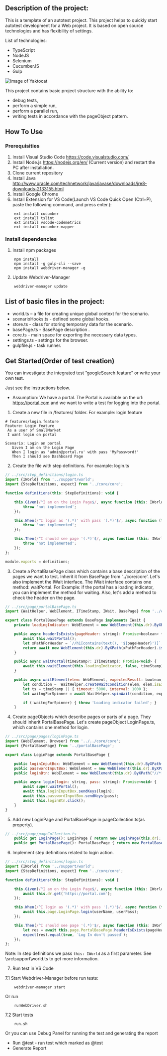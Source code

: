 ## Description of the project:
This is a template of an autotest project.
This project helps to quickly start autotest development for a Web project.
It is based on open source technologies and has  flexibility of settings.

List of technologies:
* TypeScript
* NodeJS
* Selenium
* CucumberJS
* Gulp

![Image of Yaktocat](https://github.com/ReturnOnIntelligence/E2E-Seed/blob/master/assets/e2e-seed.png)

This project contains basic project structure with the ability to:
* debug tests,
* perform a simple run,
* perform a parallel run,
* writing tests in accordance with the pageObject pattern.

## How To Use
### Prerequisities
1.	Install Visual Studio Code  https://code.visualstudio.com/
2.	Install Node.js https://nodejs.org/en/ (Current version) and  restart the PC after installation.
3.	Clone current repository
4.  Install Java http://www.oracle.com/technetwork/java/javase/downloads/jre8-downloads-2133155.html
5.	Install Google Chrome
6.	Install Extension for VS Code(Launch VS Code Quick Open (Ctrl+P), paste the following command, and press enter.):
```shell
    ext install cucumber 
    ext install tslint 
    ext install vscode-codemetrics
    ext install cucumber-mapper
```
### Install dependencies
1. Install npm packages
```shell
    npm install
    npm install -g gulp-cli --save
    npm install webdriver-manager -g
```
2. Update Webdriver-Manager
```shell
    webdriver-manager update
```
## List of basic files in the project:
*	world.ts – a file for creating unique global context for the scenario.
*	scenarioHooks.ts - defined some global hooks.
*	store.ts - class for storing  temporary data for the scenario.
*	basePage.ts - BasePage description .
*	core.ts - main space for exporting  the necessary data types.
*	settings.ts - settings for the browser.
*	gulpfile.js - task runner.

## Get Started(Order of test creation)
You can investigate the integrated test ”googleSearch.feature” or write your own test.

Just see the instructions below.

* Assumption: We have a portal. The Portal is available on the url: https://portal.com and we want to write a test for logging into the  portal.

1. Create a new file in /features/ folder. For example: login.feature 

```gherkin
# features/login.feature
Feature: Login feature
 As a user of SmallMarket
 I want login on portal

Scenario: Login on portal
   Given I am on the Login Page
   When I login as 'admin@portal.ru' with pass 'MyPassword!'
   Then I should see Dashboard Page
```

2. Create the file with step definitions. For example: login.ts

```javascript
// ../src/step_definitions/login.ts
import {IWorld} from '../support/world';
import {StepDefinitions, expect} from '../core/core';

function definitions(this: StepDefinitions): void {

    this.Given(/^I am on the Login Page$/, async function (this: IWorld): Promise<void> {
        throw 'not implemented';
    });

    this.When(/^I login as '(.*)' with pass '(.*)'$/, async function (this: IWorld, userName: string, userPass: string): Promise<void> {
        throw 'not implemented';
    });

    this.Then(/^I should see page '(.*)'$/, async function (this: IWorld, pageHeader: string): Promise<void> {
        throw 'not implemented';
    });
};

module.exports = definitions;

```

3. Create a PortalBasePage class which contains a base description of the pages we want to test.
Inherit it from BasePage from '../core/core'. Let's also implement the IWait interface.
The IWait interface contains one method: waitPortal. 
For Example: if the portal has a loading indicator, you can implement the method for waiting. 
Also, let's add a method to check the header on the page.

```javascript
// ../src/page/portalBasePage.ts
import {WaitHelper, WebElement, ITimeStamp, IWait, BasePage} from '../core/core';

export class PortalBasePage extends BasePage implements IWait {
    private loadingIndicator: WebElement = new WebElement(this.dr).ByXPath("//div[contains(@class, 'blocking-overlay')]")

    public async headerIsExists(pageHeader: string): Promise<boolean> {
        await this.waitPortal();
        let xPathForHeader = `//h1[contains(text(), '${pageHeader}')]`;
        return await new WebElement(this.dr).ByXPath(xPathForHeader).isExists();
    }

    public async waitPortal(timeStamp?: ITimeStamp): Promise<void> {
        await this.waitElement(this.loadingIndicator, false, timeStamp);
    }

    public async waitElement(elem: WebElement, expectedResult: boolean, timeStamp?: ITimeStamp): Promise<void> {
        let condition =  WaitHelper.createWaitCondition(elem, elem.isExists);
        let ts = timeStamp || { timeout: 5000, interval: 1000 };
        let waitngForSpinner = await WaitHelper.spinWait(condition, expectedResult, ts);

        if (!waitngForSpinner) { throw 'Loading indicator failed'; }
    }

```

4.  Create pageObjects which describe pages or parts of a page. They should inherit  PortalBasePage.
Let's create pageObject LoginPage.ts, which contains one method for login.

```javascript
// ../src/page/pages/loginPage.ts
import {WebElement, Browser} from '../../core/core';
import {PortalBasePage} from '../portalBasePage';

export class LoginPage extends PortalBasePage {

    public loginInputBox: WebElement = new WebElement(this.dr).ByXPath("//*[@id='Username']");
    public passwordInputBox: WebElement = new WebElement(this.dr).ByXPath("//*[@id='Password']");
    public loginBtn: WebElement = new WebElement(this.dr).ByXPath("//*[text()='Continue']");

    public async login(login: string, pass: string): Promise<void> {
        await super.waitPortal();
        await this.loginInputBox.sendKeys(login);
        await this.passwordInputBox.sendKeys(pass);
        await this.loginBtn.click();
    }
}

```

5. Add new LoginPage and PortalBasePage in pageCollection.ts(as property).

```javascript
// ../src/page/pageCollection.ts
    public get LoginPage(): LoginPage { return new LoginPage(this.dr); }
    public get PortalBasePage(): PortalBasePage { return new PortalBasePage(this.dr); }

```

6. Implement step definitions related to login action.

```javascript
// ../src/step_definitions/login.ts
import {IWorld} from '../support/world';
import {StepDefinitions, expect} from '../core/core';

function definitions(this: StepDefinitions): void {

    this.Given(/^I am on the Login Page$/, async function (this: IWorld): Promise<void> {
        await this.dr.get('https://portal.com');
    });

    this.When(/^I login as '(.*)' with pass '(.*)'$/, async function (this: IWorld, userName: string, userPass: string): Promise<void> {
        await this.page.LoginPage.login(userName, userPass);
    });

    this.Then(/^I should see page '(.*)'$/, async function (this: IWorld, pageHeader: string): Promise<void> {
        let res = await this.page.PortalBasePage.headerIsExists(pageHeader);
        expect(res).equal(true, `Log In don't passed`);
    });
};

```

Note:
In step definitions we pass `this: IWorld` as a first parameter.
See \src\support\world.ts to get more information.

7. Run test in VS Code

7.1 Start Webdriver-Manager before run tests:
```shell
    webdriver-manager start
```
Or run
```shell
    runWebDriver.sh
```
7.2 Start tests
```shell
    run.sh
```
Or you can use Debug Panel for running the test and generating the report 
* Run @test - run test which marked as @test
* Generate Report 


